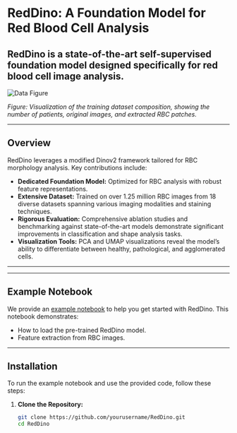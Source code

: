 # RedDino: A Foundation Model for Red Blood Cell Analysis

**RedDino** is a state-of-the-art self-supervised foundation model designed specifically for red blood cell image analysis.
---


![Data Figure](media/data.png)

*Figure: Visualization of the training dataset composition, showing the number of patients, original images, and extracted RBC patches.*

---

## Overview

RedDino leverages a modified Dinov2 framework tailored for RBC morphology analysis. Key contributions include:

- **Dedicated Foundation Model:** Optimized for RBC analysis with robust feature representations.
- **Extensive Dataset:** Trained on over 1.25 million RBC images from 18 diverse datasets spanning various imaging modalities and staining techniques.
- **Rigorous Evaluation:** Comprehensive ablation studies and benchmarking against state-of-the-art models demonstrate significant improvements in classification and shape analysis tasks.
- **Visualization Tools:** PCA and UMAP visualizations reveal the model’s ability to differentiate between healthy, pathological, and agglomerated cells.

---

---

## Example Notebook

We provide an [example notebook](usage_example.ipynb) to help you get started with RedDino. This notebook demonstrates:

- How to load the pre-trained RedDino model.
- Feature extraction from RBC images.


---

## Installation

To run the example notebook and use the provided code, follow these steps:

1. **Clone the Repository:**

   ```bash
   git clone https://github.com/yourusername/RedDino.git
   cd RedDino
